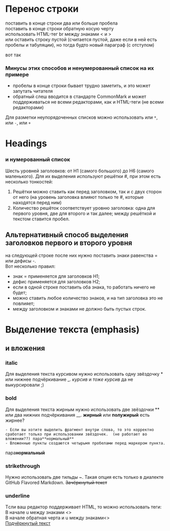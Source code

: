 # Перенос строки
поставить в конце строки два или больше пробела   
поставить в конце строки обратную косую черту \
использовать HTML-тег br между знаками < и > <br>
или оставить строку пустой (считается пустой, даже если в ней есть пробелы и табуляции), но тогда будто новый параграф (с отступом)

вот так
### Минусы этих способов и ненумерованный список на их примере
* пробелы в конце строки бывает трудно заметить, и это может запутать читателя
* обратный слеш вводится в стандарте CommonMark и может поддерживаться не всеми редакторами, как и HTML-теги (не всеми редакторами)

Для разметки неупорядоченных списков можно использовать или `*`, или `-`, или `+`

Headings
=
### и нумерованный список
Шесть уровней заголовков: от H1 (самого большого) до H6 (самого маленького). Для их выделения используют решётки #, при этом есть несколько тонкостей:

1. Решётки можно ставить как перед заголовком, так и с двух сторон от него (на уровень заголовка влияют только те #, которые находятся перед ним)
2. Количество решёток соответствует уровню заголовка: одна для первого уровня, две для второго и так далее; между решёткой и текстом ставится пробел.

Альтернативный способ выделения заголовков первого и второго уровня
-
на следующей строке после них нужно поставить знаки равенства = или дефисы -.   
Вот несколько правил:

* знак = применяется для заголовков H1;
* дефис применяется для заголовков H2;
* если в одной строке поставить оба знака, то работать ничего не будет;
* можно ставить любое количество знаков, и на тип заголовка это не повлияет;
* между заголовком и знаками не должно быть пустых строк.

Выделение текста (emphasis) 
=
и вложения
-
### italic
Для выделения текста курсивом нужно использовать одну звёздочку * или нижнее подчёркивание _. _курсив_ и *тоже курсив* да не выкурсировали ;)

### bold
Для выделения текста жирным нужно использовать две звёздочки ** или два нижних подчёркивания __. __жирный__ или **полужирый** есть жирнее?

    - Если вы хотите выделить фрагмент внутри слова, то это корректно сработает только при использовании звёздочек.  (не работает во вложении??) пара**нормальный**   
    - Вложенные пункты создаются четырьмя пробелами перед маркером пункта.
пара**нормальный**

### strikethrough
Нужно использовать две тильды ~. Такая опция есть только в диалекте GitHub Flavored Markdown. ~~Зачёркнутый текст~~

### underline
Tсли ваш редактор поддерживает HTML, то можно использовать теги:   
В начале u между знаками <>  
В начале обратная черта и u между знаками<>  
<u>Подчёркнутый текст</u>


